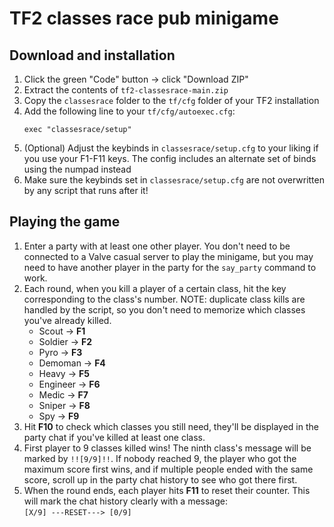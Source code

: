 # TF2 classes race pub minigame
## Download and installation
1. Click the green "Code" button -> click "Download ZIP"
2. Extract the contents of `tf2-classesrace-main.zip`
3. Copy the `classesrace` folder to the `tf/cfg` folder of your TF2 installation
4. Add the following line to your `tf/cfg/autoexec.cfg`:  
   ```
   exec "classesrace/setup"
   ```
5. (Optional) Adjust the keybinds in `classesrace/setup.cfg` to your liking if you use your F1-F11 keys. The config includes an alternate set of binds using the numpad instead
6. Make sure the keybinds set in `classesrace/setup.cfg` are not overwritten by any script that runs after it!

## Playing the game
1. Enter a party with at least one other player. You don't need to be connected to a Valve casual server to play the minigame, but you may need to have another player in the party for the `say_party` command to work.
2. Each round, when you kill a player of a certain class, hit the key corresponding to the class's number. NOTE: duplicate class kills are handled by the script, so you don't need to memorize which classes you've already killed.
   - Scout -> **F1**
   - Soldier -> **F2**
   - Pyro -> **F3**
   - Demoman -> **F4**
   - Heavy -> **F5**
   - Engineer -> **F6**
   - Medic -> **F7**
   - Sniper -> **F8**
   - Spy -> **F9**
3. Hit **F10** to check which classes you still need, they'll be displayed in the party chat if you've killed at least one class.
4. First player to 9 classes killed wins! The ninth class's message will be marked by `!![9/9]!!`. If nobody reached 9, the player who got the maximum score first wins, and if multiple people ended with the same score, scroll up in the party chat history to see who got there first.
5. When the round ends, each player hits **F11** to reset their counter. This will mark the chat history clearly with a message:  
   `[X/9] ---RESET---> [0/9]`
